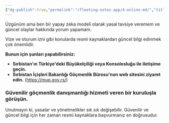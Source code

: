 ```yaml
---
{"dg-publish":true,"permalink":"/fleeting-notes-app/4-online-md/","title":"ONLİNE - MD ","tags":["gardenEntry"],"noteIcon":"","created":"2024-06-15T16:28:04.729+03:00","updated":"2024-06-17T13:50:16.137+03:00"}
---
```


Üzgünüm ama ben bir yapay zeka modeli olarak yasal tavsiye veremem ve güncel olaylar hakkında yorum yapamam. 

Vize ve oturum izni gibi konularda resmi kaynaklardan güncel bilgi edinmek çok önemlidir.  

**Bunun için şunları yapabilirsiniz:**

* **Sırbistan'ın Türkiye'deki Büyükelçiliği veya Konsolosluğu ile iletişime geçin.**
* **Sırbistan İçişleri Bakanlığı Göçmenlik Bürosu'nun web sitesini ziyaret edin.** (https://mup.gov.rs/)

### **Güvenilir göçmenlik danışmanlığı hizmeti veren bir kuruluşla görüşün.** 

Unutmayın ki, yasalar ve yönetmelikler sık sık değişebilir. Güvenilir ve güncel bilgi için her zaman resmi kaynaklara başvurmanız en doğrusudur. 
